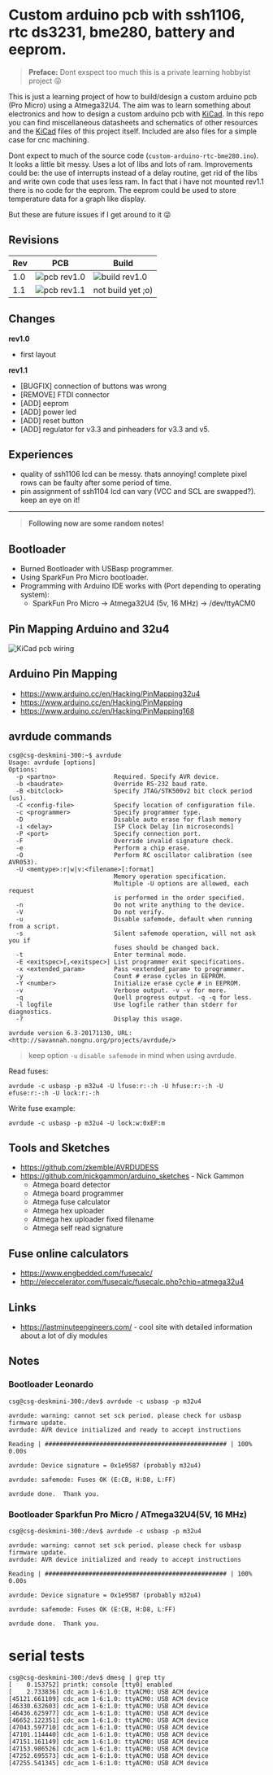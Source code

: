 # Custom arduino pcb with ssh1106, rtc ds3231, bme280, battery and eeprom.

> **Preface:** Dont exspect too much this is a private learning hobbyist project 😜

This is just a learning project of how to build/design a custom arduino pcb (Pro Micro) using a Atmega32U4.
The aim was to learn something about electronics and how to design a custom arduino pcb with [KiCad](https://kicad.org/).
In this repo you can find miscellaneous datasheets and schematics of other resources and the [KiCad](https://kicad.org/) files of this project itself. Included are also files for a simple case for cnc machining.

Dont expect to much of the source code (```custom-arduino-rtc-bme280.ino```). It looks a little bit messy. Uses a lot of libs and lots of ram. Improvements could be: the use of interrupts instead of a delay routine, get rid of the libs and write own code that uses less ram. In fact that i have not mounted rev1.1 there is no code for the eeprom. The eeprom could be used to store temperature data for a graph like display.

But these are future issues if I get around to it 😜

## Revisions

Rev | PCB                                          | Build
--- |----------------------------------------------| ---
1.0 | ![pcb rev1.0](doc/custom-arduino-rev1.0.jpg) | ![build rev1.0](doc/custom-arduino-rev1.0-build.jpg)
1.1 | ![pcb rev1.1](doc/custom-arduino-rev1.1.jpg) | not build yet ;o)

## Changes

**rev1.0**
* first layout

**rev1.1**
* [BUGFIX] connection of buttons was wrong
* [REMOVE] FTDI connector
* [ADD] eeprom
* [ADD] power led
* [ADD] reset button
* [ADD] regulator for v3.3 and pinheaders for v3.3 and v5.

## Experiences

* quality of ssh1106 lcd can be messy. thats annoying! complete pixel rows can be faulty after some period of time. 
* pin assignment of ssh1104 lcd can vary (VCC and SCL are swapped?). keep an eye on it!

---

> **Following now are some random notes!**

## Bootloader

* Burned Bootloader with USBasp programmer.
* Using SparkFun Pro Micro bootloader.
* Programming with Arduino IDE works with (Port depending to operating system):
  * SparkFun Pro Micro -> Atmega32U4 (5v, 16 MHz) -> /dev/ttyACM0

## Pin Mapping Arduino and 32u4

![KiCad pcb wiring](images/atmel-atmega32u4-pinout-diagram.png)

## Arduino Pin Mapping

* https://www.arduino.cc/en/Hacking/PinMapping32u4
* https://www.arduino.cc/en/Hacking/PinMapping
* https://www.arduino.cc/en/Hacking/PinMapping168

## avrdude commands

```shell script
csg@csg-deskmini-300:~$ avrdude 
Usage: avrdude [options]
Options:
  -p <partno>                Required. Specify AVR device.
  -b <baudrate>              Override RS-232 baud rate.
  -B <bitclock>              Specify JTAG/STK500v2 bit clock period (us).
  -C <config-file>           Specify location of configuration file.
  -c <programmer>            Specify programmer type.
  -D                         Disable auto erase for flash memory
  -i <delay>                 ISP Clock Delay [in microseconds]
  -P <port>                  Specify connection port.
  -F                         Override invalid signature check.
  -e                         Perform a chip erase.
  -O                         Perform RC oscillator calibration (see AVR053). 
  -U <memtype>:r|w|v:<filename>[:format]
                             Memory operation specification.
                             Multiple -U options are allowed, each request
                             is performed in the order specified.
  -n                         Do not write anything to the device.
  -V                         Do not verify.
  -u                         Disable safemode, default when running from a script.
  -s                         Silent safemode operation, will not ask you if
                             fuses should be changed back.
  -t                         Enter terminal mode.
  -E <exitspec>[,<exitspec>] List programmer exit specifications.
  -x <extended_param>        Pass <extended_param> to programmer.
  -y                         Count # erase cycles in EEPROM.
  -Y <number>                Initialize erase cycle # in EEPROM.
  -v                         Verbose output. -v -v for more.
  -q                         Quell progress output. -q -q for less.
  -l logfile                 Use logfile rather than stderr for diagnostics.
  -?                         Display this usage.

avrdude version 6.3-20171130, URL: <http://savannah.nongnu.org/projects/avrdude/>
```
 > keep option ```-u``` ```disable safemode``` in mind when using avrdude.

Read fuses:

```avrdude -c usbasp -p m32u4 -U lfuse:r:-:h -U hfuse:r:-:h -U efuse:r:-:h -U lock:r:-:h```

Write fuse example: 

```avrdude -c usbasp -p m32u4 -U lock:w:0xEF:m```

## Tools and Sketches

* https://github.com/zkemble/AVRDUDESS
* https://github.com/nickgammon/arduino_sketches - Nick Gammon
  * Atmega board detector
  * Atmega board programmer
  * Atmega fuse calculator
  * Atmega hex uploader
  * Atmega hex uploader fixed filename
  * Atmega self read signature

## Fuse online calculators

* https://www.engbedded.com/fusecalc/
* http://eleccelerator.com/fusecalc/fusecalc.php?chip=atmega32u4

## Links

* https://lastminuteengineers.com/ - cool site with detailed information about a lot of diy modules

## Notes

### Bootloader Leonardo

```shell script
csg@csg-deskmini-300:/dev$ avrdude -c usbasp -p m32u4 

avrdude: warning: cannot set sck period. please check for usbasp firmware update.
avrdude: AVR device initialized and ready to accept instructions

Reading | ################################################## | 100% 0.00s

avrdude: Device signature = 0x1e9587 (probably m32u4)

avrdude: safemode: Fuses OK (E:CB, H:D8, L:FF)

avrdude done.  Thank you.
```

### Bootloader Sparkfun Pro Micro / ATmega32U4(5V, 16 MHz)

```shell script
csg@csg-deskmini-300:/dev$ avrdude -c usbasp -p m32u4 

avrdude: warning: cannot set sck period. please check for usbasp firmware update.
avrdude: AVR device initialized and ready to accept instructions

Reading | ################################################## | 100% 0.00s

avrdude: Device signature = 0x1e9587 (probably m32u4)

avrdude: safemode: Fuses OK (E:CB, H:D8, L:FF)

avrdude done.  Thank you.
```

# serial tests

```shell script
csg@csg-deskmini-300:/dev$ dmesg | grep tty
[    0.153752] printk: console [tty0] enabled
[    2.733836] cdc_acm 1-6:1.0: ttyACM0: USB ACM device
[45121.661109] cdc_acm 1-6:1.0: ttyACM0: USB ACM device
[46330.632603] cdc_acm 1-6:1.0: ttyACM0: USB ACM device
[46436.625977] cdc_acm 1-6:1.0: ttyACM0: USB ACM device
[46652.122351] cdc_acm 1-6:1.0: ttyACM0: USB ACM device
[47043.597710] cdc_acm 1-6:1.0: ttyACM0: USB ACM device
[47101.114440] cdc_acm 1-6:1.0: ttyACM0: USB ACM device
[47151.161149] cdc_acm 1-6:1.0: ttyACM0: USB ACM device
[47153.986526] cdc_acm 1-6:1.0: ttyACM0: USB ACM device
[47252.695573] cdc_acm 1-6:1.0: ttyACM0: USB ACM device
[47255.541345] cdc_acm 1-6:1.0: ttyACM0: USB ACM device
```
